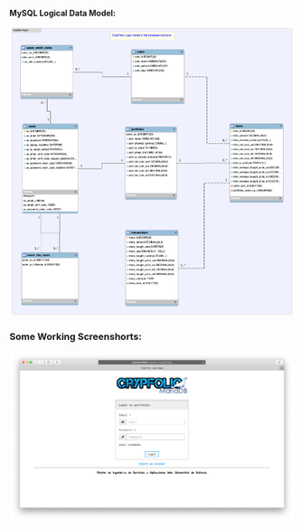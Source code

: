 **MySQL Logical Data Model:**

![Logical Data Model](database/CrypFolio-Logical_model_ERR_diagram.png)

### Some Working Screenshorts:

![Login Page](../images/login-page-mariadb.png)